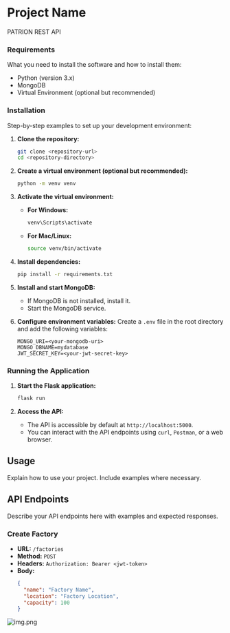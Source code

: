 # Project Name

PATRION REST API

### Requirements

What you need to install the software and how to install them:

- Python (version 3.x)
- MongoDB
- Virtual Environment (optional but recommended)

### Installation

Step-by-step examples to set up your development environment:

1. **Clone the repository:**
    ```bash
    git clone <repository-url>
    cd <repository-directory>
    ```

2. **Create a virtual environment (optional but recommended):**
    ```bash
    python -m venv venv
    ```

3. **Activate the virtual environment:**
    - **For Windows:**
      ```bash
      venv\Scripts\activate
      ```
    - **For Mac/Linux:**
      ```bash
      source venv/bin/activate
      ```

4. **Install dependencies:**
    ```bash
    pip install -r requirements.txt
    ```

5. **Install and start MongoDB:**
    - If MongoDB is not installed, install it.
    - Start the MongoDB service.

6. **Configure environment variables:**
    Create a `.env` file in the root directory and add the following variables:
    ```env
    MONGO_URI=<your-mongodb-uri>
    MONGO_DBNAME=mydatabase
    JWT_SECRET_KEY=<your-jwt-secret-key>
    ```

### Running the Application

1. **Start the Flask application:**
    ```bash
    flask run
    ```

2. **Access the API:**
    - The API is accessible by default at `http://localhost:5000`.
    - You can interact with the API endpoints using `curl`, `Postman`, or a web browser.

## Usage

Explain how to use your project. Include examples where necessary.

## API Endpoints

Describe your API endpoints here with examples and expected responses.

### Create Factory

- **URL:** `/factories`
- **Method:** `POST`
- **Headers:** `Authorization: Bearer <jwt-token>`
- **Body:**
  ```json
  {
    "name": "Factory Name",
    "location": "Factory Location",
    "capacity": 100
  }

![img.png](img.png) 